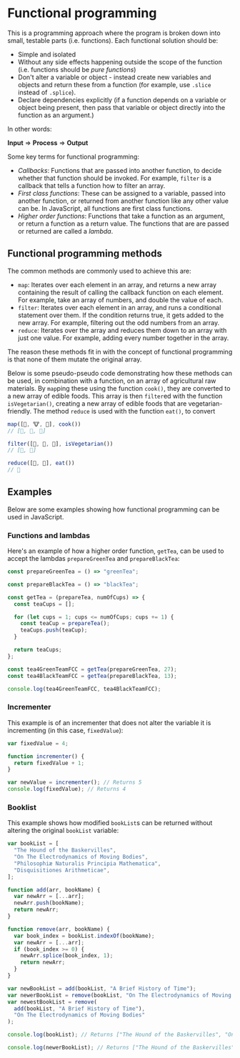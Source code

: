# Functional programming

This is a programming approach where the program is broken down into small, testable parts (i.e. functions). Each functional solution should be:

- Simple and isolated
- Without any side effects happening outside the scope of the function (i.e. functions should be _pure functions_)
- Don't alter a variable or object - instead create new variables and objects and return these from a function (for example, use `.slice` instead of `.splice`).
- Declare dependencies explicitly (if a function depends on a variable or object being present, then pass that variable or object directly into the function as an argument.)

In other words:

**Input** => **Process** => **Output**

Some key terms for functional programming:

- _Callbacks_: Functions that are passed into another function, to decide whether that function should be invoked. For example, `filter` is a callback that tells a function how to filter an array.
- _First class functions_: These can be assigned to a variable, passed into another function, or returned from another function like any other value can be. In JavaScript, all functions are first class functions.
- _Higher order functions_: Functions that take a function as an argument, or return a function as a return value. The functions that are are passed or returned are called a _lambda_.

## Functional programming methods

The common methods are commonly used to achieve this are:

- `map`: Iterates over each element in an array, and returns a new array containing the result of calling the callback function on each element. For example, take an array of numbers, and double the value of each.
- `filter`: Iterates over each element in an array, and runs a conditional statement over them. If the condition returns true, it gets added to the new array. For example, filtering out the odd numbers from an array.
- `reduce`: Iterates over the array and reduces them down to an array with just one value. For example, adding every number together in the array.

The reason these methods fit in with the concept of functional programming is that none of them mutate the original array.

Below is some pseudo-pseudo code demonstrating how these methods can be used, in combination with a function, on an array of agricultural raw materials. By `map`ping these using the function `cook()`, they are converted to a new array of edible foods. This array is then `filter`ed with the function `isVegetarian()`, creating a new array of edible foods that are vegetarian-friendly. The method `reduce` is used with the function `eat()`, to convert

```js
map([🌽, 🐮, 🐔], cook())
// [🍿, 🍔, 🍳]

filter([🍿, 🍔, 🍳], isVegetarian())
// [🍿, 🍳]

reduce([🍿, 🍳], eat())
// 💩
```

## Examples

Below are some examples showing how functional programming can be used in JavaScript.

### Functions and lambdas

Here's an example of how a higher order function, `getTea`, can be used to accept the lambdas `prepareGreenTea` and `prepareBlackTea`:

```js
const prepareGreenTea = () => "greenTea";

const prepareBlackTea = () => "blackTea";

const getTea = (prepareTea, numOfCups) => {
  const teaCups = [];

  for (let cups = 1; cups <= numOfCups; cups += 1) {
    const teaCup = prepareTea();
    teaCups.push(teaCup);
  }

  return teaCups;
};

const tea4GreenTeamFCC = getTea(prepareGreenTea, 27);
const tea4BlackTeamFCC = getTea(prepareBlackTea, 13);

console.log(tea4GreenTeamFCC, tea4BlackTeamFCC);
```

### Incrementer

This example is of an incrementer that does not alter the variable it is incrementing (in this case, `fixedValue`):

```js
var fixedValue = 4;

function incrementer() {
  return fixedValue + 1;
}

var newValue = incrementer(); // Returns 5
console.log(fixedValue); // Returns 4
```

### Booklist

This example shows how modified `bookList`s can be returned without altering the original `bookList` variable:

```js
var bookList = [
  "The Hound of the Baskervilles",
  "On The Electrodynamics of Moving Bodies",
  "Philosophiæ Naturalis Principia Mathematica",
  "Disquisitiones Arithmeticae",
];

function add(arr, bookName) {
  var newArr = [...arr];
  newArr.push(bookName);
  return newArr;
}

function remove(arr, bookName) {
  var book_index = bookList.indexOf(bookName);
  var newArr = [...arr];
  if (book_index >= 0) {
    newArr.splice(book_index, 1);
    return newArr;
  }
}

var newBookList = add(bookList, "A Brief History of Time");
var newerBookList = remove(bookList, "On The Electrodynamics of Moving Bodies");
var newestBookList = remove(
  add(bookList, "A Brief History of Time"),
  "On The Electrodynamics of Moving Bodies"
);

console.log(bookList); // Returns ["The Hound of the Baskervilles", "On The Electrodynamics of Moving Bodies", "Philosophiæ Naturalis Principia Mathematica", "Disquisitiones Arithmeticae"]

console.log(newerBookList); // Returns ["The Hound of the Baskervilles", "Philosophiæ Naturalis Principia Mathematica", "Disquisitiones Arithmeticae"]
```
